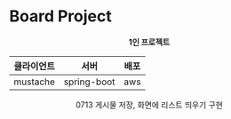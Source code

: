 # Board Project

<div align ="center">
  
  **1인 프로젝트**

  |클라이언트|서버|배포| 
  |:---:|:---:|:---:| 
  |mustache|spring-boot|aws| 
  
  0713 게시물 저장, 화면에 리스트 띄우기 구현

  </div>
